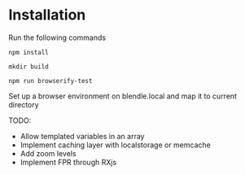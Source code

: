 # Installation

Run the following commands

	npm install

	mkdir build

	npm run browserify-test


Set up a browser environment on blendle.local and map it to current directory


TODO:
- Allow templated variables in an array
- Implement caching layer with localstorage or memcache
- Add zoom levels
- Implement FPR through RXjs